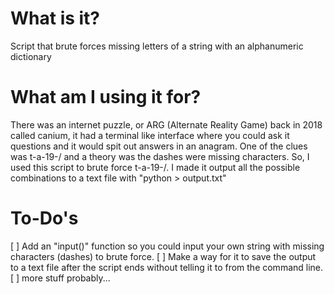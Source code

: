 # What is it?
Script that brute forces missing letters of a string with an alphanumeric dictionary

# What am I using it for?
There was an internet puzzle, or ARG (Alternate Reality Game) back in 2018 called canium, it had a terminal like interface where you could ask it questions and it would spit out answers in an anagram. One of the clues was t-a-19-/ and a theory was the dashes were missing characters. So, I used this script to brute force t-a-19-/. I made it output all the possible combinations to a text file with "python > output.txt"

# To-Do's
[ ] Add an "input()" function so you could input your own string with missing characters (dashes) to brute force.
[ ] Make a way for it to save the output to a text file after the script ends without telling it to from the command line.
[ ] more stuff probably...